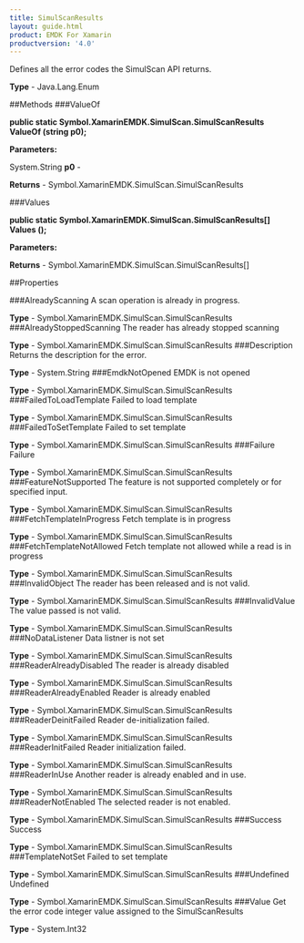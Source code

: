 ```yaml
---
title: SimulScanResults
layout: guide.html
product: EMDK For Xamarin 
productversion: '4.0' 
---
```

Defines all the error codes the SimulScan API returns.

**Type** - Java.Lang.Enum

##Methods
###ValueOf

**public static Symbol.XamarinEMDK.SimulScan.SimulScanResults ValueOf (string p0);**


        

**Parameters:**

System.String **p0**  - 
        

**Returns** - Symbol.XamarinEMDK.SimulScan.SimulScanResults

###Values

**public static Symbol.XamarinEMDK.SimulScan.SimulScanResults[] Values ();**


        

**Parameters:**

**Returns** - Symbol.XamarinEMDK.SimulScan.SimulScanResults[]

##Properties

###AlreadyScanning
A scan operation is already in progress.

**Type** - Symbol.XamarinEMDK.SimulScan.SimulScanResults
###AlreadyStoppedScanning
The reader has already stopped scanning

**Type** - Symbol.XamarinEMDK.SimulScan.SimulScanResults
###Description
Returns the description for the error.

**Type** - System.String
###EmdkNotOpened
EMDK is not opened

**Type** - Symbol.XamarinEMDK.SimulScan.SimulScanResults
###FailedToLoadTemplate
Failed to load template

**Type** - Symbol.XamarinEMDK.SimulScan.SimulScanResults
###FailedToSetTemplate
Failed to set template

**Type** - Symbol.XamarinEMDK.SimulScan.SimulScanResults
###Failure
Failure

**Type** - Symbol.XamarinEMDK.SimulScan.SimulScanResults
###FeatureNotSupported
The feature is not supported completely or for specified input.

**Type** - Symbol.XamarinEMDK.SimulScan.SimulScanResults
###FetchTemplateInProgress
Fetch template is in progress

**Type** - Symbol.XamarinEMDK.SimulScan.SimulScanResults
###FetchTemplateNotAllowed
Fetch template not allowed while a read is in progress

**Type** - Symbol.XamarinEMDK.SimulScan.SimulScanResults
###InvalidObject
The reader has been released and is not valid.

**Type** - Symbol.XamarinEMDK.SimulScan.SimulScanResults
###InvalidValue
The value passed is not valid.

**Type** - Symbol.XamarinEMDK.SimulScan.SimulScanResults
###NoDataListener
Data listner is not set

**Type** - Symbol.XamarinEMDK.SimulScan.SimulScanResults
###ReaderAlreadyDisabled
The reader is already disabled

**Type** - Symbol.XamarinEMDK.SimulScan.SimulScanResults
###ReaderAlreadyEnabled
Reader is already enabled

**Type** - Symbol.XamarinEMDK.SimulScan.SimulScanResults
###ReaderDeinitFailed
Reader de-initialization failed.

**Type** - Symbol.XamarinEMDK.SimulScan.SimulScanResults
###ReaderInitFailed
Reader initialization failed.


**Type** - Symbol.XamarinEMDK.SimulScan.SimulScanResults
###ReaderInUse
Another reader is already enabled and in use.

**Type** - Symbol.XamarinEMDK.SimulScan.SimulScanResults
###ReaderNotEnabled
The selected reader is not enabled.

**Type** - Symbol.XamarinEMDK.SimulScan.SimulScanResults
###Success
Success

**Type** - Symbol.XamarinEMDK.SimulScan.SimulScanResults
###TemplateNotSet
Failed to set template

**Type** - Symbol.XamarinEMDK.SimulScan.SimulScanResults
###Undefined
Undefined

**Type** - Symbol.XamarinEMDK.SimulScan.SimulScanResults
###Value
Get the error code integer value assigned to the SimulScanResults

**Type** - System.Int32
